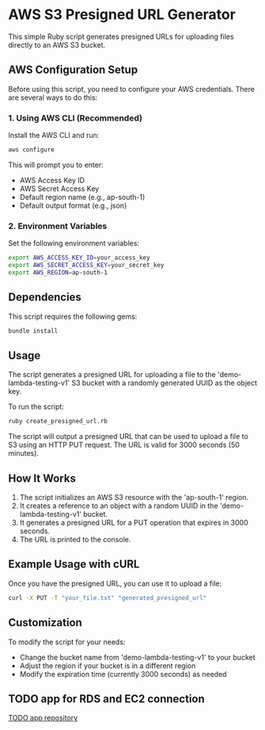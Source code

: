 # AWS S3 Presigned URL Generator

This simple Ruby script generates presigned URLs for uploading files directly to an AWS S3 bucket.

## AWS Configuration Setup

Before using this script, you need to configure your AWS credentials. There are several ways to do this:

### 1. Using AWS CLI (Recommended)

Install the AWS CLI and run:

```bash
aws configure
```

This will prompt you to enter:
- AWS Access Key ID
- AWS Secret Access Key
- Default region name (e.g., ap-south-1)
- Default output format (e.g., json)

### 2. Environment Variables

Set the following environment variables:

```bash
export AWS_ACCESS_KEY_ID=your_access_key
export AWS_SECRET_ACCESS_KEY=your_secret_key
export AWS_REGION=ap-south-1
```

## Dependencies

This script requires the following gems:

```bash
bundle install
```

## Usage

The script generates a presigned URL for uploading a file to the 'demo-lambda-testing-v1' S3 bucket with a randomly generated UUID as the object key.

To run the script:

```bash
ruby create_presigned_url.rb
```

The script will output a presigned URL that can be used to upload a file to S3 using an HTTP PUT request. The URL is valid for 3000 seconds (50 minutes).

## How It Works

1. The script initializes an AWS S3 resource with the 'ap-south-1' region.
2. It creates a reference to an object with a random UUID in the 'demo-lambda-testing-v1' bucket.
3. It generates a presigned URL for a PUT operation that expires in 3000 seconds.
4. The URL is printed to the console.

## Example Usage with cURL

Once you have the presigned URL, you can use it to upload a file:

```bash
curl -X PUT -T "your_file.txt" "generated_presigned_url"
```

## Customization

To modify the script for your needs:
- Change the bucket name from 'demo-lambda-testing-v1' to your bucket
- Adjust the region if your bucket is in a different region
- Modify the expiration time (currently 3000 seconds) as needed

## TODO app for RDS and EC2 connection
[TODO app repository](https://github.com/utsavmeh/aws-learning-TODO-app)
